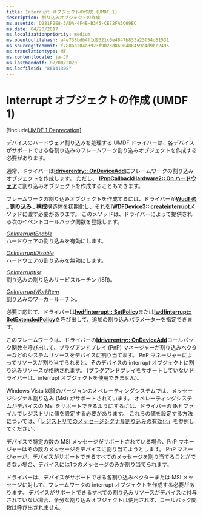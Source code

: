 ```yaml
---
title: Interrupt オブジェクトの作成 (UMDF 1)
description: 割り込みオブジェクトの作成
ms.assetid: D281F2E8-3ADA-4F4E-B345-CE72FA3C69EC
ms.date: 04/20/2017
ms.localizationpriority: medium
ms.openlocfilehash: a4e738bdb4f1d9321c0e4847b833a23f54d51531
ms.sourcegitcommit: f788aa204a3923f9023d8690488459a4d9bc2495
ms.translationtype: MT
ms.contentlocale: ja-JP
ms.lasthandoff: 07/08/2020
ms.locfileid: "86141308"
---
```

# <a name="creating-an-interrupt-object-umdf-1"></a>Interrupt オブジェクトの作成 (UMDF 1)


[!include[UMDF 1 Deprecation](../includes/umdf-1-deprecation.md)]

デバイスのハードウェア割り込みを処理する UMDF ドライバーは、各デバイスがサポートできる各割り込みのフレームワーク割り込みオブジェクトを作成する必要があります。

通常、ドライバーは[**Idriverentry:: OnDeviceAdd**](https://docs.microsoft.com/windows-hardware/drivers/ddi/wudfddi/nf-wudfddi-idriverentry-ondeviceadd)にフレームワークの割り込みオブジェクトを作成します。 ただし、 [**IPnpCallbackHardware2:: On ハードウェア**](https://docs.microsoft.com/windows-hardware/drivers/ddi/wudfddi/nf-wudfddi-ipnpcallbackhardware2-onpreparehardware)に割り込みオブジェクトを作成することもできます。

フレームワークの割り込みオブジェクトを作成するには、ドライバーが[**Wudf の \_ 割り込み \_ 構成**](https://docs.microsoft.com/windows-hardware/drivers/ddi/wudfinterrupt/ns-wudfinterrupt-_wudf_interrupt_config)構造体を初期化し、それを[**IWDFDevice3:: createinterrupt**](https://docs.microsoft.com/windows-hardware/drivers/ddi/wudfddi/nf-wudfddi-iwdfdevice3-createinterrupt)メソッドに渡す必要があります。 このメソッドは、ドライバーによって提供される次のイベントコールバック関数を登録します。

<a href="" id="oninterruptenable"></a>[*OnInterruptEnable*](https://docs.microsoft.com/windows-hardware/drivers/ddi/wudfinterrupt/nc-wudfinterrupt-wudf_interrupt_enable)  
ハードウェアの割り込みを有効にします。

<a href="" id="oninterruptdisable"></a>[*OnInterruptDisable*](https://docs.microsoft.com/windows-hardware/drivers/ddi/wudfinterrupt/nc-wudfinterrupt-wudf_interrupt_disable)  
ハードウェアの割り込みを無効にします。

<a href="" id="oninterruptisr"></a>[*OnInterruptIsr*](https://docs.microsoft.com/windows-hardware/drivers/ddi/wudfinterrupt/nc-wudfinterrupt-wudf_interrupt_isr)  
割り込みの割り込みサービスルーチン (ISR)。

<a href="" id="oninterruptworkitem"></a>[*OnInterruptWorkItem*](https://docs.microsoft.com/windows-hardware/drivers/ddi/wudfinterrupt/nc-wudfinterrupt-wudf_interrupt_workitem)  
割り込みのワーカールーチン。

必要に応じて、ドライバーは[**Iwdfinterrupt:: SetPolicy**](https://docs.microsoft.com/windows-hardware/drivers/ddi/wudfddi/nf-wudfddi-iwdfinterrupt-setpolicy)または[**Iwdfinterrupt:: SetExtendedPolicy**](https://docs.microsoft.com/windows-hardware/drivers/ddi/wudfddi/nf-wudfddi-iwdfinterrupt-setextendedpolicy)を呼び出して、追加の割り込みパラメーターを指定できます。

このフレームワークは、ドライバーの[**Idriverentry:: OnDeviceAdd**](https://docs.microsoft.com/windows-hardware/drivers/ddi/wudfddi/nf-wudfddi-idriverentry-ondeviceadd)コールバック関数を呼び出して、プラグアンドプレイ (PnP) マネージャーが割り込みベクターなどのシステムリソースをデバイスに割り当てます。 PnP マネージャーによってリソースが割り当てられると、そのデバイスの interrupt オブジェクトに割り込みリソースが格納されます。 (プラグアンドプレイをサポートしていないドライバーは、interrupt オブジェクトを使用できません)。

Windows Vista 以降のバージョンのオペレーティングシステムでは、メッセージシグナル割り込み (Msi) がサポートされています。 オペレーティングシステムがデバイスの Msi をサポートできるようにするには、ドライバーの INF ファイルでレジストリに値を設定する必要があります。 これらの値を設定する方法については、「[レジストリでのメッセージシグナル割り込みの有効化](https://docs.microsoft.com/windows-hardware/drivers/kernel/enabling-message-signaled-interrupts-in-the-registry)」を参照してください。

デバイスで特定の数の MSI メッセージがサポートされている場合、PnP マネージャーはその数のメッセージをデバイスに割り当てようとします。 PnP マネージャーが、デバイスがサポートできるすべてのメッセージを割り当てることができない場合、デバイスには1つのメッセージのみが割り当てられます。

ドライバーは、デバイスがサポートできる各割り込みベクターまたは MSI メッセージに対して、フレームワークの interrupt オブジェクトを作成する必要があります。 デバイスがサポートできるすべての割り込みリソースがデバイスに付与されていない場合、余分な割り込みオブジェクトは使用されず、コールバック関数は呼び出されません。

 

 





